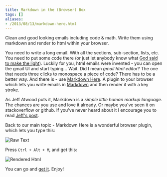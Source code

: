 ```yaml
---
title: Markdown in the (Browser) Box
tags: []
aliases:
- /2013/08/13/markdown-here.html
---
```

Clean and good looking emails including code & math. Write them using markdown and render to html within your browser.

You need to write a long email. With all the sections, sub-section, lists,
etc. You need to put some code there (or just let anybody know what [God said
to make the light][god-mx]). Luckily for you, html emails were invented - you
can open the gmail UI and start typing... Wait. Did I mean *gmail html
editor*? The one that needs three clicks to monospace a piece of code? There
has to be a better way. And there is - use [Markdown Here][mh]. A plugin to
your browser which lets you write emails in [Markdown][md] and then render it
with a key stroke.

[god-mx]: http://en.wikipedia.org/wiki/Maxwell%27s_equations#Conventional_formulation_in_SI_units
[mh]: http://markdown-here.com/
[md]: http://daringfireball.net/projects/markdown/

As Jeff Atwood puts it, Markdown is a *simple little human markup language*.
The chances are you use and love it already. Or maybe you've seen it on
stackoverflow or github. If you've never heard about it I encourage you to
read [Jeff's post][jeff].

[jeff]: http://www.codinghorror.com/blog/2012/10/the-future-of-markdown.html

Back to our main topic - Markdown Here is a wonderful browser plugin, which
lets you type this:

![Raw Text](/archive/2013-08-13-markdown.png)

Press `Ctrl + Alt + M`, and get this:

![Rendered Html](/archive/2013-08-13-html.png)

You can go and [get it][mh-d]. Enjoy!

[mh-d]: http://markdown-here.com/get.html